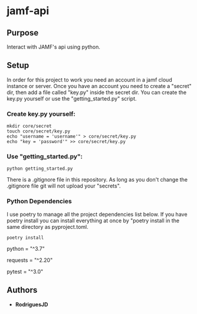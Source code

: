 # jamf-api

## Purpose
Interact with JAMF's api using python. 

## Setup

In order for this project to work you need an account in a jamf cloud instance or server. 
Once you have an account you need to create a "secret" dir, then add a file called "key.py"
inside the secret dir. You can create the key.py yourself or use the "getting_started.py" script.

### Create key.py yourself:

    mkdir core/secret
    touch core/secret/key.py
    echo "username = 'username'" > core/secret/key.py 
    echo "key = 'password'" >> core/secret/key.py
    
### Use "getting_started.py":

    python getting_started.py
    

There is a .gitignore file in this repository. As long as you don't change the .gitignore file git will not 
upload your "secrets". 

### Python Dependencies
I use poetry to manage all the project dependencies list below. If you have poetry install you can install everything 
at once by "poetry install in the same directory as pyproject.toml.
    
    poetry install

python = "^3.7"

requests = "^2.20"

pytest = "^3.0" 

## Authors

* **RodriguesJD**
